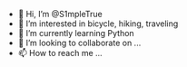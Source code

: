 - 👋 Hi, I’m @S1mpleTrue
- 👀 I’m interested in bicycle, hiking, traveling
- 🌱 I’m currently learning Python
- 💞️ I’m looking to collaborate on ...
- 📫 How to reach me ...

<!---
S1mpleTrue/S1mpleTrue is a ✨ special ✨ repository because its `README.md` (this file) appears on your GitHub profile.
You can click the Preview link to take a look at your changes.
--->
